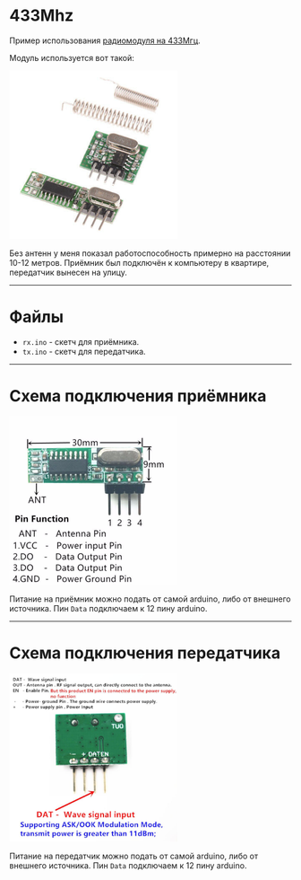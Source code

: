 # 433Mhz

Пример использования [радиомодуля на 433Мгц](https://aliexpress.ru/item/32840951211.html).

Модуль используется вот такой:

<img src="./module.jpg" width="300" height="300"/>

Без антенн у меня показал работоспособность примерно на расстоянии 10-12 метров. Приёмник был подключён к компьютеру в квартире, передатчик вынесен на улицу.
- - -
# Файлы

- `rx.ino` - скетч для приёмника.
- `tx.ino` - скетч для передатчика.
- - -
# Схема подключения приёмника

<img src="./rx/pins.jpg" width="300" height="300"/>

Питание на приёмник можно подать от самой arduino, либо от внешнего источника. Пин `Data` подключаем к 12 пину arduino.
- - -
# Схема подключения передатчика

<img src="./tx/pins.jpg" width="300" height="300"/>

Питание на передатчик можно подать от самой arduino, либо от внешнего источника. Пин `Data` подключаем к 12 пину arduino.